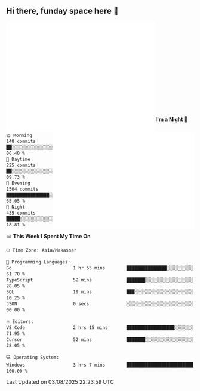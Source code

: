 ## Hi there, funday space here 🚀

<img align="left" width="400" alt="🌞" src="https://raw.githubusercontent.com/fhasnur/fhasnur/main/general.svg">
<img align="right" width="380" alt="🌞" src="https://raw.githubusercontent.com/fhasnur/fhasnur/main/statistics.svg">

<br><br><br><br><br><br><br><br><br><br><br><br><br><br>

<!--START_SECTION:waka-->
**I'm a Night 🦉** 

```text
🌞 Morning                148 commits         ██░░░░░░░░░░░░░░░░░░░░░░░   06.40 % 
🌆 Daytime                225 commits         ██░░░░░░░░░░░░░░░░░░░░░░░   09.73 % 
🌃 Evening                1504 commits        ████████████████░░░░░░░░░   65.05 % 
🌙 Night                  435 commits         █████░░░░░░░░░░░░░░░░░░░░   18.81 % 
```


📊 **This Week I Spent My Time On** 

```text
🕑︎ Time Zone: Asia/Makassar

💬 Programming Languages: 
Go                       1 hr 55 mins        ███████████████░░░░░░░░░░   61.70 % 
TypeScript               52 mins             ███████░░░░░░░░░░░░░░░░░░   28.05 % 
SQL                      19 mins             ███░░░░░░░░░░░░░░░░░░░░░░   10.25 % 
JSON                     0 secs              ░░░░░░░░░░░░░░░░░░░░░░░░░   00.00 % 

🔥 Editors: 
VS Code                  2 hrs 15 mins       ██████████████████░░░░░░░   71.95 % 
Cursor                   52 mins             ███████░░░░░░░░░░░░░░░░░░   28.05 % 

💻 Operating System: 
Windows                  3 hrs 7 mins        █████████████████████████   100.00 % 
```


 Last Updated on 03/08/2025 22:23:59 UTC
<!--END_SECTION:waka-->

